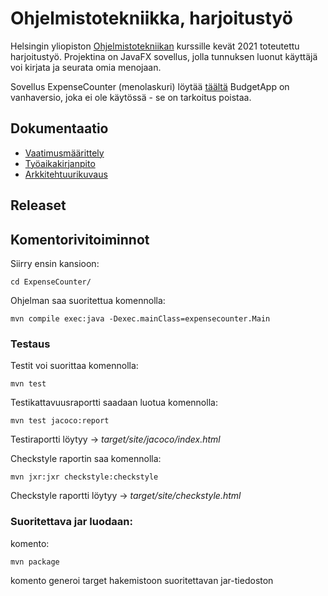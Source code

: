 # **Ohjelmistotekniikka, harjoitustyö**
Helsingin yliopiston [Ohjelmistotekniikan](https://ohjelmistotekniikka-hy.github.io/) kurssille kevät 2021 toteutettu harjoitustyö.
Projektina on JavaFX sovellus, jolla tunnuksen luonut käyttäjä voi kirjata ja seurata omia menojaan.

Sovellus ExpenseCounter (menolaskuri) löytää [täältä](https://github.com/repemi/ot-harjoitustyo/tree/master/ExpenseCounter)
BudgetApp on vanhaversio, joka ei ole käytössä - se on tarkoitus poistaa.


## Dokumentaatio

* [Vaatimusmäärittely](https://github.com/repemi/ot-harjoitustyo/blob/master/dokumentaatio/vaatimusmaarittely.md)
* [Työaikakirjanpito](https://github.com/repemi/ot-harjoitustyo/blob/master/dokumentaatio/tyoaikakirjanpito.md)
* [Arkkitehtuurikuvaus](https://github.com/repemi/ot-harjoitustyo/blob/master/dokumentaatio/arkkitehtuuri.md)

## Releaset



## Komentorivitoiminnot

Siirry ensin kansioon:

```
cd ExpenseCounter/
```
Ohjelman saa suoritettua komennolla:

```
mvn compile exec:java -Dexec.mainClass=expensecounter.Main
```

### Testaus


Testit voi suorittaa komennolla:
```
mvn test
```

Testikattavuusraportti saadaan luotua komennolla:
```
mvn test jacoco:report
```
Testiraportti löytyy -> _target/site/jacoco/index.html_

Checkstyle raportin saa komennolla: 

```
mvn jxr:jxr checkstyle:checkstyle
```
Checkstyle raportti löytyy -> _target/site/checkstyle.html_

### Suoritettava jar luodaan: 

komento:
```
mvn package
```
komento generoi target hakemistoon suoritettavan jar-tiedoston 
 

